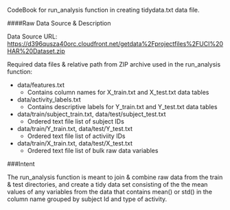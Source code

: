 CodeBook for run_analysis function in creating tidydata.txt data file.

####Raw Data Source & Description

Data Source URL: https://d396qusza40orc.cloudfront.net/getdata%2Fprojectfiles%2FUCI%20HAR%20Dataset.zip 

Required data files & relative path from ZIP archive used in the run_analysis function:
- data/features.txt
  - Contains column names for X_train.txt and X_test.txt data tables
- data/activity_labels.txt
  - Contains descriptive labels for Y_train.txt and Y_test.txt data tables
- data/train/subject_train.txt, data/test/subject_test.txt
  - Ordered text file list of subject IDs
- data/train/Y_train.txt, data/test/Y_test.txt
  - Ordered text file list of activiity IDs
- data/train/X_train.txt, data/test/X_test.txt
  - Ordered text file list of bulk raw data variables

###Intent

The run_analysis function is meant to join & combine raw data from the train & test directories, and create a tidy data set consisting of the the mean values of any variables from the data that contains mean() or std() in the column name grouped by subject Id and type of activity.

